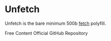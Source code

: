# Unfetch

Unfetch is the bare minimum 500b [fetch](https://developer.mozilla.org/en-US/docs/Web/API/Fetch_API) polyfill.

<ResourceGroupTitle>Free Content</ResourceGroupTitle>
<BadgeLink colorScheme='blue' badgeText='GitHub Repository' href='https://github.com/developit/unfetch'>Official GitHub Repository</BadgeLink>
